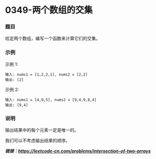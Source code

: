 # 0349-两个数组的交集

### 题目

给定两个数组，编写一个函数来计算它们的交集。

### 示例

示例 1:

    输入: nums1 = [1,2,2,1], nums2 = [2,2]
    输出: [2]

示例 2:

    输入: nums1 = [4,9,5], nums2 = [9,4,9,8,4]
    输出: [9,4]

### 说明

输出结果中的每个元素一定是唯一的。

我们可以不考虑输出结果的顺序。

***链接：https://leetcode-cn.com/problems/intersection-of-two-arrays***
